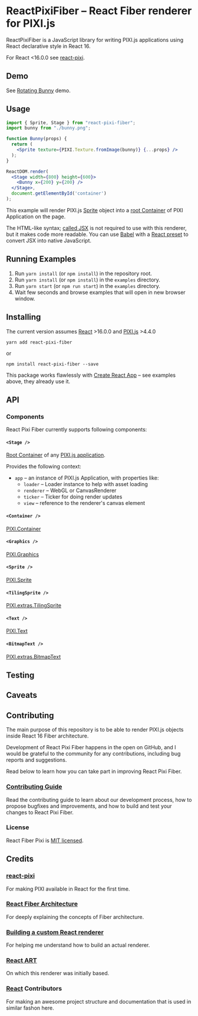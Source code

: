 # ReactPixiFiber – React Fiber renderer for PIXI.js

ReactPixiFiber is a JavaScript library for writing PIXI.js applications using React declarative style in React 16.

For React <16.0.0 see [react-pixi](https://github.com/Izzimach/react-pixi).

## Demo

See [Rotating Bunny](https://codesandbox.io/s/q7oj1p0jo6) demo.


## Usage

```jsx harmony
import { Sprite, Stage } from "react-pixi-fiber";
import bunny from "./bunny.png";

function Bunny(props) {
  return (
    <Sprite texture={PIXI.Texture.fromImage(bunny)} {...props} />
  );
}

ReactDOM.render(
  <Stage width={800} height={600}>
    <Bunny x={200} y={200} />
  </Stage>,
  document.getElementById('container')
);
```

This example will render PIXI.js [Sprite](http://pixijs.download/release/docs/PIXI.Sprite.html) object into a [root Container](http://pixijs.download/release/docs/PIXI.Application.html#stage) of PIXI Application on the page.

The HTML-like syntax; [called JSX](https://reactjs.org/docs/introducing-jsx.html) is not required to use with this renderer, but it makes code more readable. You can use [Babel](https://babeljs.io/) with a [React preset](https://babeljs.io/docs/plugins/preset-react/) to convert JSX into native JavaScript.


## Running Examples

1. Run `yarn install` (or `npm install`) in the repository root.
2. Run `yarn install` (or `npm install`) in the `examples` directory.
3. Run `yarn start` (or `npm run start`) in the `examples` directory.
4. Wait few seconds and browse examples that will open in new browser window.


## Installing

The current version assumes [React](https://github.com/facebook/react) >16.0.0 and [PIXI.js](https://github.com/pixijs/pixi.js) >4.4.0

    yarn add react-pixi-fiber

or

    npm install react-pixi-fiber --save

This package works flawlessly with [Create React App](https://github.com/facebookincubator/create-react-app) – see examples above, they already use it.


## API

### Components

React Pixi Fiber currently supports following components:

#### `<Stage />`

[Root Container](http://pixijs.download/release/docs/PIXI.Application.html#stage) of any [PIXI.js application](PIXIjs.download/release/docs/PIXI.Application.html).

Provides the following context:
* `app` – an instance of PIXI.js Application, with properties like:
  * `loader` – Loader instance to help with asset loading
  * `renderer` – WebGL or CanvasRenderer
  * `ticker` – Ticker for doing render updates
  * `view` – reference to the renderer's canvas element

#### `<Container />`

[PIXI.Container](http://pixijs.download/release/docs/PIXI.Container.html)

#### `<Graphics />`

[PIXI.Graphics](http://pixijs.download/release/docs/PIXI.Graphics.html)

#### `<Sprite />`

[PIXI.Sprite](http://pixijs.download/release/docs/PIXI.Sprite.html)

#### `<TilingSprite />`

[PIXI.extras.TilingSprite](http://pixijs.download/release/docs/PIXI.extras.TilingSprite.html)

#### `<Text />`

[PIXI.Text](http://pixijs.download/release/docs/PIXI.Text.html)

#### `<BitmapText />`

[PIXI.extras.BitmapText](http://pixijs.download/release/docs/PIXI.extras.BitmapText.html)


## Testing


## Caveats


## Contributing

The main purpose of this repository is to be able to render PIXI.js objects inside React 16 Fiber architecture.
 
Development of React Pixi Fiber happens in the open on GitHub, and I would be grateful to the community for any contributions, including bug reports and suggestions.

Read below to learn how you can take part in improving React Pixi Fiber.

### [Contributing Guide](https://github.com/michalochman/react-pixi-fiber/blob/master/CONTRIBUTING.md)

Read the contributing guide to learn about our development process, how to propose bugfixes and improvements, and how to build and test your changes to React Pixi Fiber.


### License

React Fiber Pixi is [MIT licensed]((https://github.com/michalochman/react-pixi-fiber/blob/master/LICENSE)).


## Credits

### [react-pixi](https://github.com/Izzimach/react-pixi)

For making PIXI available in React for the first time.

### [React Fiber Architecture](https://github.com/acdlite/react-fiber-architecture)

For deeply explaining the concepts of Fiber architecture.

### [Building a custom React renderer](https://github.com/nitin42/Making-a-custom-React-renderer)

For helping me understand how to build an actual renderer.

### [React ART](https://github.com/facebook/react/tree/master/packages/react-art)

On which this renderer was initially based.

### [React](https://github.com/facebook/react) Contributors

For making an awesome project structure and documentation that is used in similar fashon here.

